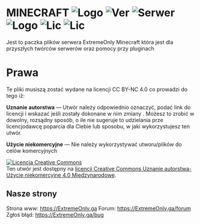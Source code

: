 # MINECRAFT ![Logo](https://img.shields.io/discord/708763412670447694?color=blue&label=Discord&logo=Discord) ![Ver](https://img.shields.io/github/v/release/ExtremeOnly/MC?color=darkgreen&label=Ver&logo=Github) ![Serwer](https://img.shields.io/uptimerobot/status/m783941685-9cf0d370ad4beaa5bb4bb1a9?logo=microsoft&logoColor=blue) <img src="https://img.shields.io/static/v1?label=EN&message=Readme&color=blue?style=flat&logo=github" alt="Logo" data-canonical-src="https://github.com/ExtremeOnly/MC/blob/master/README.en.md" style="max-width:100%;"> <img src="https://badgen.net/badge/EN/License/blue?icon=github" alt="Lic" data-canonical-src="https://github.com/ExtremeOnly/MC/blob/master/LICENSE-EN" style="max-width:100%;"> <img src="https://badgen.net/badge/PL/Licencja/blue?icon=github" alt="Lic" data-canonical-src="https://github.com/ExtremeOnly/MC/blob/master/LICENSE-PL" style="max-width:100%;">
Jest to paczka plików serwera ExtremeOnly Minecraft która jest dla przyszłych twórców serwerów oraz pomocy przy pluginach

# Prawa
Te pliki musiszą zostać wydane na licencji CC BY-NC 4.0 co prowadzi do tego iż: 

**Uznanie autorstwa** — Utwór należy odpowiednio oznaczyć, podać link do licencji i wskazać jeśli zostały dokonane w nim zmiany . Możesz to zrobić w dowolny, rozsądny sposób, o ile nie sugeruje to udzielania prze licencjodawcę poparcia dla Ciebie lub sposobu, w jaki wykorzystujesz ten utwór.

**Użycie niekomercyjne** — Nie należy wykorzystywać utworu/plików do celów komercyjnych

<a rel="license" href="http://creativecommons.org/licenses/by-nc/4.0/"><img alt="Licencja Creative Commons" style="border-width:0" src="https://i.creativecommons.org/l/by-nc/4.0/88x31.png" /></a><br />Ten utwór jest dostępny na <a rel="license" href="http://creativecommons.org/licenses/by-nc/4.0/">licencji Creative Commons Uznanie autorstwa-Użycie niekomercyjne 4.0 Międzynarodowe</a>.

## Nasze strony

Strona www: https://ExtremeOnly.ga
Forum: https://ExtremeOnly.ga/forum
Zgłoś błąd: https://ExtremeOnly.ga/bug
